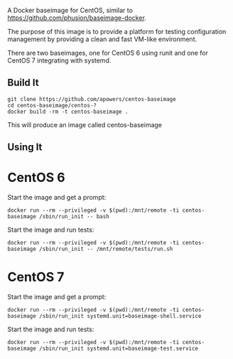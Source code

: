 A Docker baseimage for CentOS, similar to https://github.com/phusion/baseimage-docker.

The purpose of this image is to provide a platform for testing configuration management
by providing a clean and fast VM-like environment.

There are two baseimages, one for CentOS 6 using runit and one for CentOS 7 integrating with systemd.

Build It
--------

    git clone https://github.com/apowers/centos-baseimage
    cd centos-baseimage/centos-?
    docker build -rm -t centos-baseimage .

This will produce an image called centos-baseimage

Using It
----------

# CentOS 6

Start the image and get a prompt:

    docker run --rm --privileged -v $(pwd):/mnt/remote -ti centos-baseimage /sbin/run_init -- bash

Start the image and run tests:

    docker run --rm --privileged -v $(pwd):/mnt/remote -ti centos-baseimage /sbin/run_init -- /mnt/remote/tests/run.sh

# CentOS 7

Start the image and get a prompt:

    docker run --rm --privileged -v $(pwd):/mnt/remote -ti centos-baseimage /sbin/run_init systemd.unit=baseimage-shell.service

Start the image and run tests:

    docker run --rm --privileged -v $(pwd):/mnt/remote -ti centos-baseimage /sbin/run_init systemd.unit=baseimage-test.service

